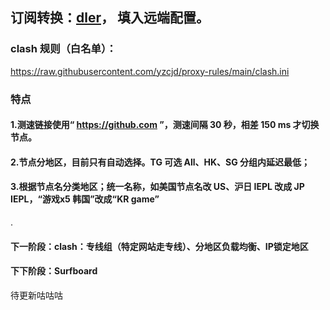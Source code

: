 ## 订阅转换：[dler](https://sub.dler.io/)， 填入远端配置。


### clash 规则（白名单）：
https://raw.githubusercontent.com/yzcjd/proxy-rules/main/clash.ini

### 特点
#### 1.测速链接使用“ https://github.com ”，测速间隔 30 秒，相差 150 ms 才切换节点。
#### 2.节点分地区，目前只有自动选择。TG 可选 All、HK、SG 分组内延迟最低；
#### 3.根据节点名分类地区；统一名称，如美国节点名改 US、沪日 IEPL 改成 JP IEPL，“游戏x5 韩国”改成“KR game”

.
#### 下一阶段：clash：专线组（特定网站走专线）、分地区负载均衡、IP锁定地区
#### 下下阶段：Surfboard
待更新咕咕咕
